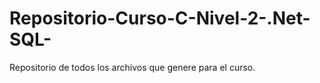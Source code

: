 # Repositorio-Curso-C-Nivel-2-.Net-SQL-
Repositorio de todos los archivos que genere para el curso.
